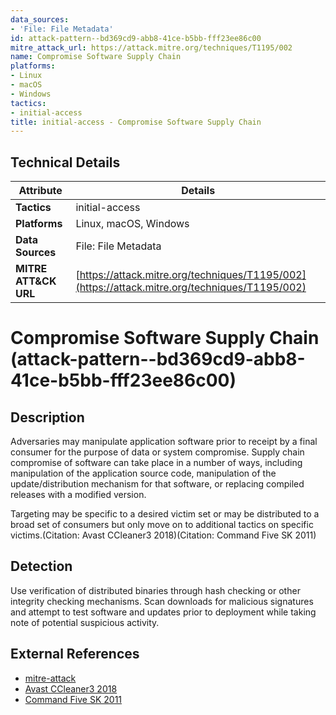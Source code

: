 ```yaml
---
data_sources:
- 'File: File Metadata'
id: attack-pattern--bd369cd9-abb8-41ce-b5bb-fff23ee86c00
mitre_attack_url: https://attack.mitre.org/techniques/T1195/002
name: Compromise Software Supply Chain
platforms:
- Linux
- macOS
- Windows
tactics:
- initial-access
title: initial-access - Compromise Software Supply Chain
---
```


## Technical Details

| Attribute | Details |
|-----------|----------|
| **Tactics** | initial-access |
| **Platforms** | Linux, macOS, Windows |
| **Data Sources** | File: File Metadata |
| **MITRE ATT&CK URL** | [https://attack.mitre.org/techniques/T1195/002](https://attack.mitre.org/techniques/T1195/002) |

# Compromise Software Supply Chain (attack-pattern--bd369cd9-abb8-41ce-b5bb-fff23ee86c00)

## Description
Adversaries may manipulate application software prior to receipt by a final consumer for the purpose of data or system compromise. Supply chain compromise of software can take place in a number of ways, including manipulation of the application source code, manipulation of the update/distribution mechanism for that software, or replacing compiled releases with a modified version.

Targeting may be specific to a desired victim set or may be distributed to a broad set of consumers but only move on to additional tactics on specific victims.(Citation: Avast CCleaner3 2018)(Citation: Command Five SK 2011)  

## Detection
Use verification of distributed binaries through hash checking or other integrity checking mechanisms. Scan downloads for malicious signatures and attempt to test software and updates prior to deployment while taking note of potential suspicious activity. 

## External References
- [mitre-attack](https://attack.mitre.org/techniques/T1195/002)
- [Avast CCleaner3 2018](https://blog.avast.com/new-investigations-in-ccleaner-incident-point-to-a-possible-third-stage-that-had-keylogger-capacities)
- [Command Five SK 2011](https://www.commandfive.com/papers/C5_APT_SKHack.pdf)
